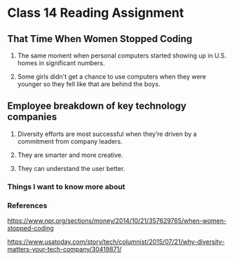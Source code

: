 # Class 14 Reading Assignment

## That Time When Women Stopped Coding

1. The same moment when personal computers started showing up in U.S. homes in significant numbers.

2. Some girls didn't get a chance to use computers when they were younger so they fell like that are behind the boys.

## Employee breakdown of key technology companies

1. Diversity efforts are most successful when they’re driven by a commitment from company leaders.

2. They are smarter and more creative.

3. They can understand the user better.


### Things I want to know more about

### References
https://www.npr.org/sections/money/2014/10/21/357629765/when-women-stopped-coding

https://www.usatoday.com/story/tech/columnist/2015/07/21/why-diversity-matters-your-tech-company/30419871/